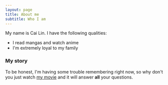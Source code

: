 ```yaml
---
layout: page
title: About me
subtitle: Who I am
---
```


My name is Cai Lin. I have the following qualities:

- I read mangas and watch anime
- I'm extremely loyal to my family


### My story

To be honest, I'm having some trouble remembering right now, so why don't you just watch [my movie](https://en.wikipedia.org/wiki/The_Princess_Bride_%28film%29) and it will answer **all** your questions.
